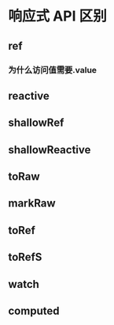 # 响应式 API 区别

## ref

### 为什么访问值需要.value

## reactive

## shallowRef

## shallowReactive

## toRaw

## markRaw

## toRef

## toRefS

## watch

## computed
